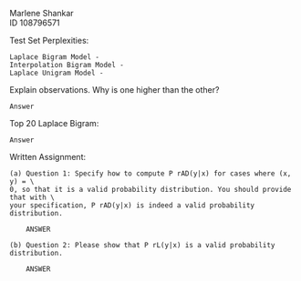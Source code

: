 Marlene Shankar  
ID 108796571

Test Set Perplexities:  

    Laplace Bigram Model -     
    Interpolation Bigram Model -   
    Laplace Unigram Model -   

Explain observations. Why is one higher than the other?  

    Answer

Top 20 Laplace Bigram:  

    Answer

Written Assignment:

    (a) Question 1: Specify how to compute P rAD(y|x) for cases where (x, y) = \
    0, so that it is a valid probability distribution. You should provide that with \
    your specification, P rAD(y|x) is indeed a valid probability distribution.
        
        ANSWER
        
    (b) Question 2: Please show that P rL(y|x) is a valid probability distribution.
        
        ANSWER
